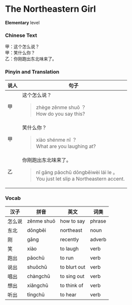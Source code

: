 # The Northeastern Girl
**Elementary** level
### Chinese Text
甲：这个怎么说？<br />甲：笑什么你？<br />乙：你刚跑出东北味来了。

### Pinyin and Translation
|说人|句子|
|----|----|
|甲|这个怎么说？<blockquote>zhège zěnme shuō ？<br />How do you say this?</blockquote>|
|甲|笑什么你？<blockquote>xiào shénme nǐ ？<br />What are you laughing at?</blockquote>|
|乙|你刚跑出东北味来了。<blockquote>nǐ gāng pǎochū dōngběiwèi lái le 。<br />You just let slip a Northeastern accent.</blockquote>|
### Vocab
|汉子|拼音|英文|词类|
|----|----|----|----|
|怎么说|zěnme shuō|how to say|phrase|
|东北|dōngběi|northeast|noun|
|刚|gāng|recently|adverb|
|笑|xiào|to laugh|verb|
|跑出|pǎochū|to run|verb|
|说出|shuōchū|to blurt out|verb|
|唱出|chàngchū|to sing out|verb|
|想出|xiǎngchū|to think of|verb|
|听出|tīngchū|to hear|verb|
